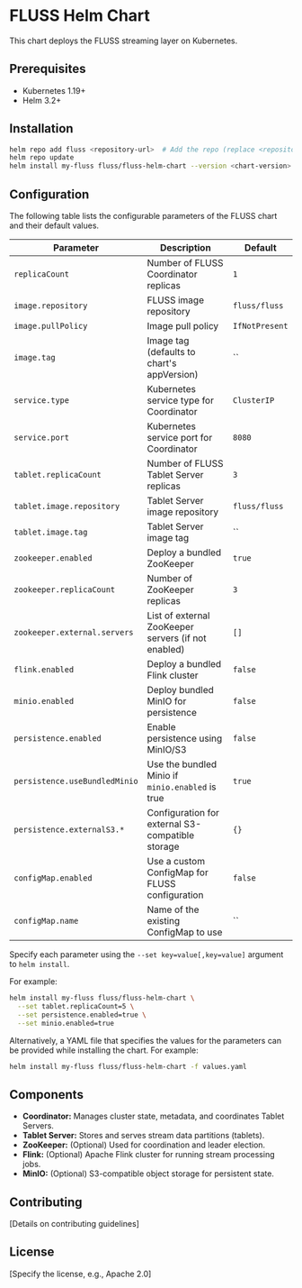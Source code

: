 # FLUSS Helm Chart

This chart deploys the FLUSS streaming layer on Kubernetes.

## Prerequisites

*   Kubernetes 1.19+
*   Helm 3.2+

## Installation

```bash
helm repo add fluss <repository-url>  # Add the repo (replace <repository-url>)
helm repo update
helm install my-fluss fluss/fluss-helm-chart --version <chart-version>
```

## Configuration

The following table lists the configurable parameters of the FLUSS chart and their default values.

| Parameter                   | Description                                       | Default          |
| --------------------------- | ------------------------------------------------- | ---------------- |
| `replicaCount`              | Number of FLUSS Coordinator replicas              | `1`              |
| `image.repository`          | FLUSS image repository                            | `fluss/fluss`    |
| `image.pullPolicy`          | Image pull policy                                 | `IfNotPresent`   |
| `image.tag`                 | Image tag (defaults to chart's appVersion)        | ``               |
| `service.type`              | Kubernetes service type for Coordinator           | `ClusterIP`      |
| `service.port`              | Kubernetes service port for Coordinator           | `8080`           |
| `tablet.replicaCount`       | Number of FLUSS Tablet Server replicas            | `3`              |
| `tablet.image.repository`   | Tablet Server image repository                    | `fluss/fluss`    |
| `tablet.image.tag`          | Tablet Server image tag                           | ``               |
| `zookeeper.enabled`         | Deploy a bundled ZooKeeper                        | `true`           |
| `zookeeper.replicaCount`    | Number of ZooKeeper replicas                      | `3`              |
| `zookeeper.external.servers`| List of external ZooKeeper servers (if not enabled) | `[]`             |
| `flink.enabled`             | Deploy a bundled Flink cluster                    | `false`          |
| `minio.enabled`             | Deploy bundled MinIO for persistence              | `false`          |
| `persistence.enabled`       | Enable persistence using MinIO/S3                 | `false`          |
| `persistence.useBundledMinio` | Use the bundled Minio if `minio.enabled` is true | `true`           |
| `persistence.externalS3.*`  | Configuration for external S3-compatible storage  | `{}`             |
| `configMap.enabled`         | Use a custom ConfigMap for FLUSS configuration    | `false`          |
| `configMap.name`            | Name of the existing ConfigMap to use             | ``               |

Specify each parameter using the `--set key=value[,key=value]` argument to `helm install`.

For example:

```bash
helm install my-fluss fluss/fluss-helm-chart \
  --set tablet.replicaCount=5 \
  --set persistence.enabled=true \
  --set minio.enabled=true
```

Alternatively, a YAML file that specifies the values for the parameters can be provided while installing the chart. For example:

```bash
helm install my-fluss fluss/fluss-helm-chart -f values.yaml
```

## Components

*   **Coordinator:** Manages cluster state, metadata, and coordinates Tablet Servers.
*   **Tablet Server:** Stores and serves stream data partitions (tablets).
*   **ZooKeeper:** (Optional) Used for coordination and leader election.
*   **Flink:** (Optional) Apache Flink cluster for running stream processing jobs.
*   **MinIO:** (Optional) S3-compatible object storage for persistent state.

## Contributing

[Details on contributing guidelines]

## License

[Specify the license, e.g., Apache 2.0] 